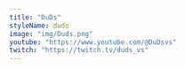```yaml
---
title: "DuDs"
styleName: duds
image: "img/Duds.png"
youtube: "https://www.youtube.com/@DuDsvs"
twitch: "https://twitch.tv/duds_vs"
---
```

